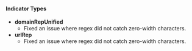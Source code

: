 
#### Indicator Types
- **domainRepUnified** 
  - Fixed an issue where regex did not catch zero-width characters.
- **urlRep**
  - Fixed an issue where regex did not catch zero-width characters.
